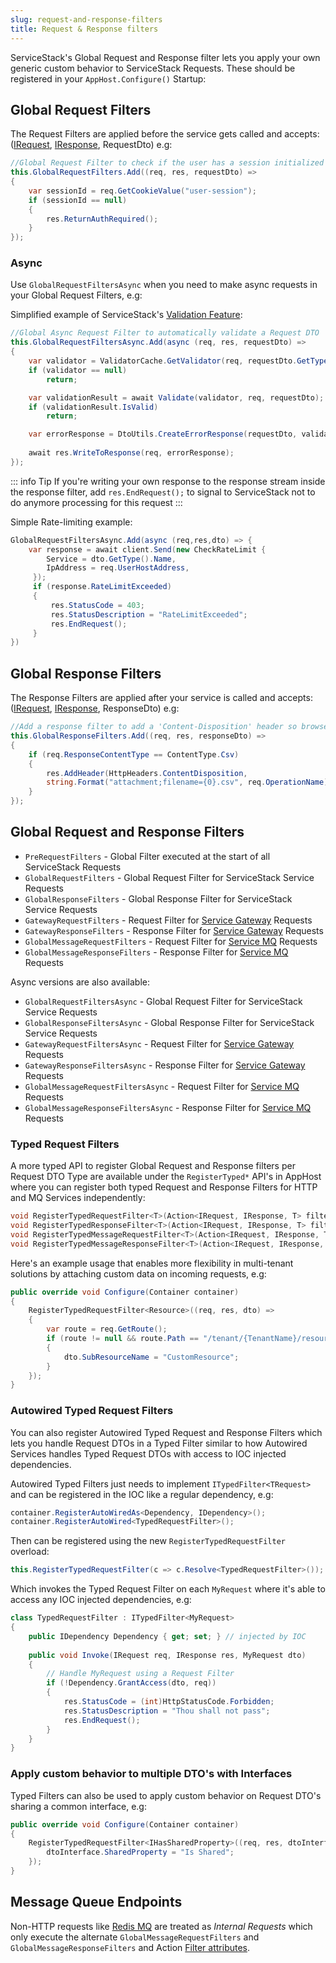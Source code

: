 ```yaml
---
slug: request-and-response-filters
title: Request & Response filters
---
```


ServiceStack's Global Request and Response filter lets you apply your own generic custom behavior to ServiceStack Requests.
These should be registered in your `AppHost.Configure()` Startup: 

## Global Request Filters

The Request Filters are applied before the service gets called and accepts:
([IRequest](https://github.com/ServiceStack/ServiceStack/blob/master/src/ServiceStack.Interfaces/Web/IRequest.cs), [IResponse](https://github.com/ServiceStack/ServiceStack/blob/master/src/ServiceStack.Interfaces/Web/IResponse.cs), RequestDto) e.g:
    
```csharp
//Global Request Filter to check if the user has a session initialized
this.GlobalRequestFilters.Add((req, res, requestDto) => 
{
    var sessionId = req.GetCookieValue("user-session");
    if (sessionId == null)
    {
        res.ReturnAuthRequired();
    }
});
```

### Async 

Use `GlobalRequestFiltersAsync` when you need to make async requests in your Global Request Filters, e.g:

Simplified example of ServiceStack's [Validation Feature](/validation):

```csharp
//Global Async Request Filter to automatically validate a Request DTO
this.GlobalRequestFiltersAsync.Add(async (req, res, requestDto) => 
{    
    var validator = ValidatorCache.GetValidator(req, requestDto.GetType());
    if (validator == null)
        return;

    var validationResult = await Validate(validator, req, requestDto);
    if (validationResult.IsValid)
        return;

    var errorResponse = DtoUtils.CreateErrorResponse(requestDto, validationResult.ToErrorResult());
    
    await res.WriteToResponse(req, errorResponse);
});
```

::: info Tip
If you're writing your own response to the response stream inside the response filter, add `res.EndRequest();` to signal to ServiceStack not to do anymore processing for this request
:::

Simple Rate-limiting example:

```csharp
GlobalRequestFiltersAsync.Add(async (req,res,dto) => {
    var response = await client.Send(new CheckRateLimit { 
        Service = dto.GetType().Name,
        IpAddress = req.UserHostAddress,
     });
     if (response.RateLimitExceeded) 
     {
         res.StatusCode = 403;
         res.StatusDescription = "RateLimitExceeded";
         res.EndRequest();
     }
})
```

## Global Response Filters

The Response Filters are applied after your service is called and accepts:
([IRequest](https://github.com/ServiceStack/ServiceStack/blob/master/src/ServiceStack.Interfaces/Web/IRequest.cs), [IResponse](https://github.com/ServiceStack/ServiceStack/blob/master/src/ServiceStack.Interfaces/Web/IResponse.cs), ResponseDto) e.g:

```csharp
//Add a response filter to add a 'Content-Disposition' header so browsers treat it as a native .csv file
this.GlobalResponseFilters.Add((req, res, responseDto) => 
{
    if (req.ResponseContentType == ContentType.Csv)
    {
        res.AddHeader(HttpHeaders.ContentDisposition,
        string.Format("attachment;filename={0}.csv", req.OperationName));
    }
});
```

## Global Request and Response Filters

  - `PreRequestFilters` - Global Filter executed at the start of all ServiceStack Requests
  - `GlobalRequestFilters` - Global Request Filter for ServiceStack Service Requests
  - `GlobalResponseFilters` - Global Response Filter for ServiceStack Service Requests
  - `GatewayRequestFilters` - Request Filter for [Service Gateway](/service-gateway) Requests
  - `GatewayResponseFilters` - Response Filter for [Service Gateway](/service-gateway) Requests
  - `GlobalMessageRequestFilters` - Request Filter for [Service MQ](/messaging) Requests
  - `GlobalMessageResponseFilters` - Response Filter for [Service MQ](/messaging) Requests

Async versions are also available:

  - `GlobalRequestFiltersAsync` - Global Request Filter for ServiceStack Service Requests
  - `GlobalResponseFiltersAsync` - Global Response Filter for ServiceStack Service Requests
  - `GatewayRequestFiltersAsync` - Request Filter for [Service Gateway](/service-gateway) Requests
  - `GatewayResponseFiltersAsync` - Response Filter for [Service Gateway](/service-gateway) Requests
  - `GlobalMessageRequestFiltersAsync` - Request Filter for [Service MQ](/messaging) Requests
  - `GlobalMessageResponseFiltersAsync` - Response Filter for [Service MQ](/messaging) Requests

### Typed Request Filters

A more typed API to register Global Request and Response filters per Request DTO Type are available under the `RegisterTyped*` API's in AppHost where you can register both typed Request and Response Filters for HTTP and MQ Services independently:

```csharp
void RegisterTypedRequestFilter<T>(Action<IRequest, IResponse, T> filterFn);
void RegisterTypedResponseFilter<T>(Action<IRequest, IResponse, T> filterFn);
void RegisterTypedMessageRequestFilter<T>(Action<IRequest, IResponse, T> filterFn);
void RegisterTypedMessageResponseFilter<T>(Action<IRequest, IResponse, T> filterFn);
```

Here's an example usage that enables more flexibility in multi-tenant solutions by attaching custom data on incoming requests, e.g:

```csharp
public override void Configure(Container container)
{
    RegisterTypedRequestFilter<Resource>((req, res, dto) =>
    {
        var route = req.GetRoute();
        if (route != null && route.Path == "/tenant/{TenantName}/resource")
        {
            dto.SubResourceName = "CustomResource";
        }
    });
}
```

### Autowired Typed Request Filters
 
You can also register Autowired Typed Request and Response Filters which lets you handle Request DTOs in a Typed Filter similar to how Autowired Services handles Typed Request DTOs with access to IOC injected dependencies.
 
Autowired Typed Filters just needs to implement `ITypedFilter<TRequest>` and can be registered in the IOC like a regular dependency, e.g:
 
```csharp
container.RegisterAutoWiredAs<Dependency, IDependency>();
container.RegisterAutoWired<TypedRequestFilter>();
```
 
Then can be registered using the new `RegisterTypedRequestFilter` overload:
 
```csharp
this.RegisterTypedRequestFilter(c => c.Resolve<TypedRequestFilter>());
```
 
Which invokes the Typed Request Filter on each `MyRequest` where it's able to access any IOC injected dependencies, e.g:
 
```csharp
class TypedRequestFilter : ITypedFilter<MyRequest>
{
    public IDependency Dependency { get; set; } // injected by IOC
 
    public void Invoke(IRequest req, IResponse res, MyRequest dto) 
    {
        // Handle MyRequest using a Request Filter
        if (!Dependency.GrantAccess(dto, req))
        {
            res.StatusCode = (int)HttpStatusCode.Forbidden;
            res.StatusDescription = "Thou shall not pass";
            res.EndRequest();
        }
    }
}
```

### Apply custom behavior to multiple DTO's with Interfaces

Typed Filters can also be used to apply custom behavior on Request DTO's sharing a common interface, e.g:

```csharp
public override void Configure(Container container)
{
    RegisterTypedRequestFilter<IHasSharedProperty>((req, res, dtoInterface) => {
        dtoInterface.SharedProperty = "Is Shared";    
    });
}
```

## Message Queue Endpoints

Non-HTTP requests like [Redis MQ](/redis-mq) are treated as _Internal Requests_ which only execute the alternate `GlobalMessageRequestFilters` and `GlobalMessageResponseFilters` and Action [Filter attributes](/filter-attributes). 
